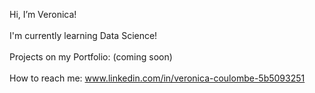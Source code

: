 Hi, I’m Veronica!
<br>
<br>
I'm currently learning Data Science!
<br>
<br>
Projects on my Portfolio: (coming soon)
<br>
<br>
How to reach me: www.linkedin.com/in/veronica-coulombe-5b5093251 
